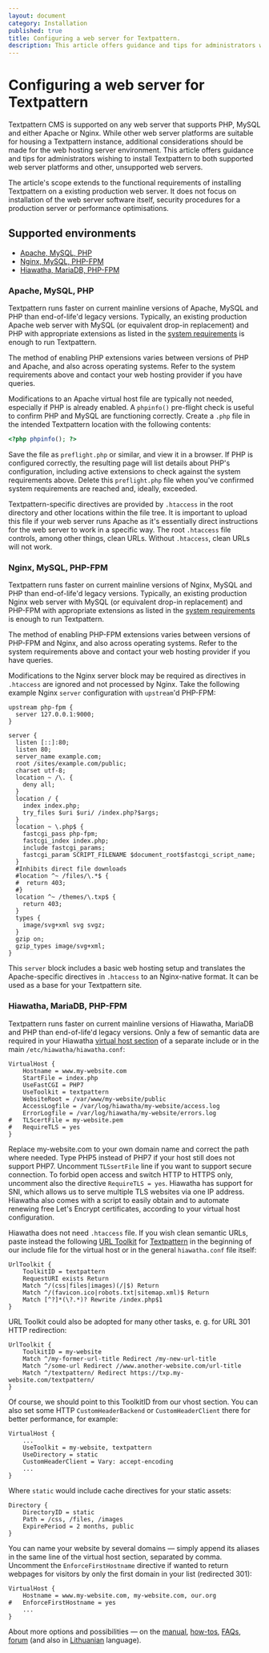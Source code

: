 ```yaml
---
layout: document
category: Installation
published: true
title: Configuring a web server for Textpattern.
description: This article offers guidance and tips for administrators wishing to install Textpattern to both supported web server platforms and other, unsupported web servers.
---
```


# Configuring a web server for Textpattern

Textpattern CMS is supported on any web server that supports PHP, MySQL and either Apache or Nginx. While other web server platforms are suitable for housing a Textpattern instance, additional considerations should be made for the web hosting server environment. This article offers guidance and tips for administrators wishing to install Textpattern to both supported web server platforms and other, unsupported web servers.

The article's scope extends to the functional requirements of installing Textpattern on a existing production web server. It does not focus on installation of the web server software itself, security procedures for a production server or performance optimisations.

## Supported environments

* [Apache, MySQL, PHP](#apache-mysql-php)
* [Nginx, MySQL, PHP-FPM](#nginx-mysql-php-fpm)
* [Hiawatha, MariaDB, PHP-FPM](#hiawatha-mariadb-php-fpm)

### Apache, MySQL, PHP

Textpattern runs faster on current mainline versions of Apache, MySQL and PHP than end-of-life'd legacy versions. Typically, an existing production Apache web server with MySQL (or equivalent drop-in replacement) and PHP with appropriate extensions as listed in the [system requirements](https://textpattern.com/about/119/system-requirements) is enough to run Textpattern.

The method of enabling PHP extensions varies between versions of PHP and Apache, and also across operating systems. Refer to the system requirements above and contact your web hosting provider if you have queries.

Modifications to an Apache virtual host file are typically not needed, especially if PHP is already enabled. A `phpinfo()` pre-flight check is useful to confirm PHP and MySQL are functioning correctly. Create a `.php` file in the intended Textpattern location with the following contents:

~~~ php
<?php phpinfo(); ?>
~~~

Save the file as `preflight.php` or similar, and view it in a browser. If PHP is configured correctly, the resulting page will list details about PHP's configuration, including active extensions to check against the system requirements above. Delete this `preflight.php` file when you've confirmed system requirements are reached and, ideally, exceeded.

Textpattern-specific directives are provided by `.htaccess` in the root directory and other locations within the file tree. It is important to upload this file if your web server runs Apache as it's essentially direct instructions for the web server to work in a specific way. The root `.htaccess` file controls, among other things, clean URLs. Without `.htaccess`, clean URLs will not work.

### Nginx, MySQL, PHP-FPM

Textpattern runs faster on current mainline versions of Nginx, MySQL and PHP than end-of-life'd legacy versions. Typically, an existing production Nginx web server with MySQL (or equivalent drop-in replacement) and PHP-FPM with appropriate extensions as listed in the [system requirements](https://textpattern.com/about/119/system-requirements) is enough to run Textpattern.

The method of enabling PHP-FPM extensions varies between versions of PHP-FPM and Nginx, and also across operating systems. Refer to the system requirements above and contact your web hosting provider if you have queries.

Modifications to the Nginx server block may be required as directives in `.htaccess` are ignored and not processed by Nginx. Take the following example Nginx `server` configuration with `upstream`'d PHP-FPM:

~~~ nginx
upstream php-fpm {
  server 127.0.0.1:9000;
}

server {
  listen [::]:80;
  listen 80;
  server_name example.com;
  root /sites/example.com/public;
  charset utf-8;
  location ~ /\. {
    deny all;
  }
  location / {
    index index.php;
    try_files $uri $uri/ /index.php?$args;
  }
  location ~ \.php$ {
    fastcgi_pass php-fpm;
    fastcgi_index index.php;
    include fastcgi_params;
    fastcgi_param SCRIPT_FILENAME $document_root$fastcgi_script_name;
  }
  #Inhibits direct file downloads
  #location ^~ /files/\.*$ {
  #  return 403;
  #}
  location ^~ /themes/\.txp$ {
    return 403;
  }
  types {
    image/svg+xml svg svgz;
  }
  gzip on;
  gzip_types image/svg+xml;
}
~~~

This `server` block includes a basic web hosting setup and translates the Apache-specific directives in `.htaccess` to an Nginx-native format. It can be used as a base for your Textpattern site.

### Hiawatha, MariaDB, PHP-FPM

Textpattern runs faster on current mainline versions of Hiawatha, MariaDB and PHP than end-of-life'd legacy versions. Only a few of semantic data are required in your Hiawatha [virtual host section](//www.hiawatha-webserver.org/howto/websites) of a separate include or in the main `/etc/hiawatha/hiawatha.conf`:

~~~
VirtualHost {
	Hostname = www.my-website.com
	StartFile = index.php
	UseFastCGI = PHP7
	UseToolkit = textpattern
	WebsiteRoot = /var/www/my-website/public
	AccessLogfile = /var/log/hiawatha/my-website/access.log
	ErrorLogfile = /var/log/hiawatha/my-website/errors.log
#	TLScertFile = my-website.pem
#	RequireTLS = yes
}
~~~

Replace my-website.com to your own domain name and correct the path where needed. Type PHP5 instead of PHP7 if your host still does not support PHP7. Uncomment `TLSsertFile` line if you want to support secure connection. To forbid open access and switch HTTP to HTTPS only, uncomment also the directive `RequireTLS = yes`. Hiawatha has support for SNI, which allows us to serve multiple TLS websites via one IP address. Hiawatha also comes with a script to easily obtain and to automate renewing free Let's Encrypt certificates, according to your virtual host configuration.

Hiawatha does not need `.htaccess` file. If you wish clean semantic URLs, paste instead the following [URL Toolkit](//www.hiawatha-webserver.org/howto/url_toolkit) for [Textpattern](//www.hiawatha-webserver.org/howto/url_rewrite_rules) in the beginning of our include file for the virtual host or in the general `hiawatha.conf` file itself:

~~~
UrlToolkit {
	ToolkitID = textpattern
	RequestURI exists Return
	Match ^/(css|files|images)(/|$) Return
	Match ^/(favicon.ico|robots.txt|sitemap.xml)$ Return
	Match [^?]*(\?.*)? Rewrite /index.php$1
}
~~~

URL Toolkit could also be adopted for many other tasks, e. g. for URL 301 HTTP redirection:

~~~
UrlToolkit {
	ToolkitID = my-website
	Match ^/my-former-url-title Redirect /my-new-url-title
	Match ^/some-url Redirect //www.another-website.com/url-title
	Match ^/textpattern/ Redirect https://txp.my-website.com/textpattern/
}
~~~

Of course, we should point to this ToolkitID from our vhost section. You can also set some HTTP `CustomHeaderBackend` or `CustomHeaderClient` there for better performance, for example:

~~~
VirtualHost {
	...
	UseToolkit = my-website, textpattern
	UseDirectory = static
	CustomHeaderClient = Vary: accept-encoding
	...
}
~~~

Where `static` would include cache directives for your static assets:

~~~
Directory {
	DirectoryID = static
	Path = /css, /files, /images
	ExpirePeriod = 2 months, public
}
~~~

You can name your website by several domains — simply append its aliases in the same line of the virtual host section, separated by comma. Uncomment the `EnforceFirstHostname` directive if wanted to return webpages for visitors by only the first domain in your list (redirected 301):

~~~
VirtualHost {
	Hostname = www.my-website.com, my-website.com, our.org
#	EnforceFirstHostname = yes
	...
}
~~~

About more options and possibilities — on the [manual](//www.hiawatha-webserver.org/manpages/hiawatha), [how-tos](//www.hiawatha-webserver.org/howto), [FAQs](//www.hiawatha-webserver.org/faq), [forum](//www.hiawatha-webserver.org/forum) (and also in [Lithuanian](//on.lt/hiawatha) language).
